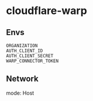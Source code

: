 # cloudflare-warp

## Envs
```
ORGANIZATION
AUTH_CLIENT_ID
AUTH_CLIENT_SECRET
WARP_CONNECTOR_TOKEN
```

## Network
mode: Host  
